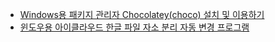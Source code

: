 - [Windows용 패키지 관리자 Chocolatey(choco) 설치 및 이용하기](https://evandde.github.io/chocolatey/)
- [윈도우용 아이클라우드 한글 파일 자소 분리 자동 변경 프로그램](https://pcwindows.tistory.com/414)
